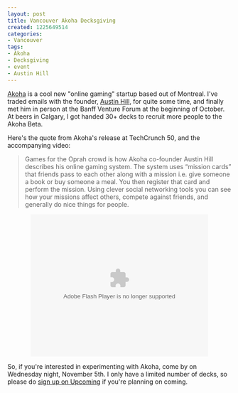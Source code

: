 ```yaml
--- 
layout: post
title: Vancouver Akoha Decksgiving
created: 1225649514
categories: 
- Vancouver
tags:
- Akoha
- Decksgiving
- event
- Austin Hill
---
```

<p><a href="http://akoha.com">Akoha</a> is a cool new "online gaming" startup based out of Montreal. I've traded emails with the founder, <a href="http://billionswithzeroknowledge.com/">Austin Hill</a>, for quite some time, and finally met him in person at the Banff Venture Forum at the beginning of October. At beers in Calgary, I got handed 30+ decks to recruit more people to the Akoha Beta.</p>

<p>Here's the quote from Akoha's release at TechCrunch 50, and the accompanying video:</p>

<blockquote>
Games for the Oprah crowd is how Akoha co-founder Austin Hill describes his online gaming system. The system uses “mission cards” that friends pass to each other along with a mission i.e. give someone a book or buy someone a meal. You then register that card and perform the mission. Using clever social networking tools you can see how your missions affect others, compete against friends, and generally do nice things for people.
</blockquote>

<p><center><object id="otv_o_674218" height="320" width="400" classid="clsid:D27CDB6E-AE6D-11cf-96B8-444553540000"><param NAME="autoplay" VALUE="false"><param value="http://www.ustream.tv/flash/video/702411" name="movie" /><param value="true" name="allowFullScreen" /><param value="always" name="allowScriptAccess" /><param value="transparent" name="wmode" /><param value="viewcount=false&amp;autoplay=false&amp;brand=embed" name="flashvars" /><embed name="otv_e_597311" id="otv_e_28394" flashvars="viewcount=false&amp;autoplay=false&amp;brand=embed" width="400" height="320" allowfullscreen="true" allowscriptaccess="always" wmode="transparent" src="http://www.ustream.tv/flash/video/702411" type="application/x-shockwave-flash" /></param></object></center></p>

<p>So, if you're interested in experimenting with Akoha, come by on Wednesday night, November 5th. I only have a limited number of decks, so please do <a href="http://upcoming.yahoo.com/event/1294181/">sign up on Upcoming</a> if you're planning on coming.</p>
